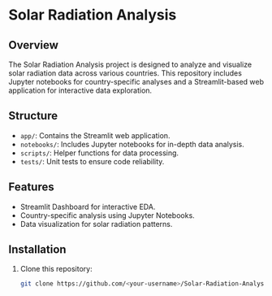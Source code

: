 # Solar Radiation Analysis


## Overview
The Solar Radiation Analysis project is designed to analyze and visualize solar radiation data across various countries. This repository includes Jupyter notebooks for country-specific analyses and a Streamlit-based web application for interactive data exploration.

## Structure
- `app/`: Contains the Streamlit web application.
- `notebooks/`: Includes Jupyter notebooks for in-depth data analysis.
- `scripts/`: Helper functions for data processing.
- `tests/`: Unit tests to ensure code reliability.

## Features
- Streamlit Dashboard for interactive EDA.
- Country-specific analysis using Jupyter Notebooks.
- Data visualization for solar radiation patterns.

## Installation
1. Clone this repository:
   ```bash
   git clone https://github.com/<your-username>/Solar-Radiation-Analysis.git
   ```
